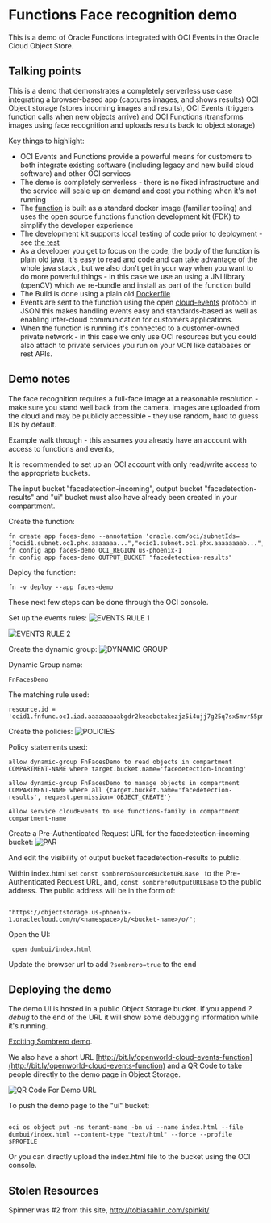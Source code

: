 # Functions Face recognition demo

This is a demo of Oracle Functions integrated with OCI Events in the Oracle Cloud Object Store.

##  Talking points

This is a demo that demonstrates a completely serverless use case integrating a browser-based app (captures images, and shows results) OCI Object storage (stores incoming images and results), OCI Events (triggers function calls when new objects arrive) and OCI Functions (transforms images using face recognition and uploads results back to object storage)


Key things to highlight:

* OCI Events and Functions provide a powerful means for customers to both integrate existing software (including legacy and new build cloud software) and other OCI services
* The demo is completely serverless - there is no fixed infrastructure and the service will scale up on demand and cost you nothing when it's not running
* The [function](src/main/java/com/example/fn/FacesFunctions.java) is built as a standard docker image (familiar tooling) and uses the  open source functions function development kit (FDK) to simplify the developer experience
* The development kit supports local testing of code prior to deployment - see [the test](src/test/java/com/example/fn/FacesFunctionsTest.java)
* As a developer you get to focus on the code, the body of the function is plain old java, it's easy to read and code and can take advantage of the whole java stack , but we also don't get in your way when you want to do more powerful things -  in this case we use an  using a JNI library (openCV) which we re-bundle and install as part of the function build
* The Build is done using a plain old [Dockerfile](Dockerfile)
* Events are sent to the function using the  open [cloud-events](https://cloudevents.io/) protocol in JSON this makes handling events easy and standards-based as well as enabling inter-cloud communication for customers applications.
* When the function is running it's connected to a customer-owned private network  - in this case we only use OCI resources but you could also attach to private services you run on your VCN like databases or rest APIs.


## Demo notes

The face recognition requires a full-face image at a reasonable resolution - make sure you stand well back from the camera.
Images are uploaded from the cloud and may be publicly accessible - they use random, hard to guess IDs by default.

Example walk through - this assumes you already have an account with access to functions and events,

It is recommended to set up an OCI account with only read/write access to the appropriate buckets.

The input bucket "facedetection-incoming", output bucket "facedetection-results" and "ui" bucket must also have already been created in your compartment. 

Create the function:
```
fn create app faces-demo --annotation 'oracle.com/oci/subnetIds=["ocid1.subnet.oc1.phx.aaaaaaa...","ocid1.subnet.oc1.phx.aaaaaaaab...","ocid1.subnet.oc1.phx.aaaaaaaap..."]'
fn config app faces-demo OCI_REGION us-phoenix-1
fn config app faces-demo OUTPUT_BUCKET "facedetection-results"
```

Deploy the function:
```
fn -v deploy --app faces-demo
```
These next few steps can be done through the OCI console.

Set up the events rules:
![EVENTS RULE 1](events.rule.1.png)

![EVENTS RULE 2](events.rule.2.png)

Create the dynamic group: 
![DYNAMIC GROUP](dynamic.group.png)

Dynamic Group name: 
```
FnFacesDemo
```
The matching rule used:
```
resource.id = 'ocid1.fnfunc.oc1.iad.aaaaaaaaabgdr2keaobctakezjz5i4ujj7g25q7sx5mvr55pms6f4da'
```

Create the policies:
![POLICIES](policies.png)

Policy statements used: 
```
allow dynamic-group FnFacesDemo to read objects in compartment COMPARTMENT-NAME where target.bucket.name='facedetection-incoming'

allow dynamic-group FnFacesDemo to manage objects in compartment COMPARTMENT-NAME where all {target.bucket.name='facedetection-results', request.permission='OBJECT_CREATE'}

Allow service cloudEvents to use functions-family in compartment compartment-name
```

Create a Pre-Authenticated Request URL for the facedetection-incoming bucket:
![PAR](par.png)

And edit the visibility of output bucket facedetection-results to public.

Within index.html set `const sombreroSourceBucketURLBase ` to the Pre-Authenticated Request URL, and, `const sombreroOutputURLBase` to the public address.
The public address will be in the form of: 
```

"https://objectstorage.us-phoenix-1.oraclecloud.com/n/<namespace>/b/<bucket-name>/o/";
```


Open the UI:
```
 open dumbui/index.html
```

Update the browser url to add `?sombrero=true` to the end

## Deploying the demo

The demo UI is hosted in a public Object Storage bucket. If you append
*?debug* to the end of the URL it will show some debugging information while
it's running.

[Exciting Sombrero demo](https://objectstorage.us-phoenix-1.oraclecloud.com/n/ocimiddleware/b/ui/o/index.html).

We also have a short URL [http://bit.ly/openworld-cloud-events-function](http://bit.ly/openworld-cloud-events-function) and a QR Code to take people directly to the demo page in Object Storage.

![QR Code For Demo URL](qrcode.for.demo.url.png)


To push the demo page to the "ui" bucket:
```

oci os object put -ns tenant-name -bn ui --name index.html --file dumbui/index.html --content-type "text/html" --force --profile $PROFILE
```
Or you can directly upload the index.html file to the bucket using the OCI console.
## Stolen Resources

Spinner was #2 from this site, http://tobiasahlin.com/spinkit/
